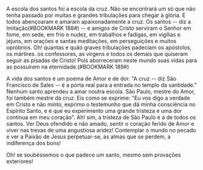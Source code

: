 
A escola dos santos foi a escola da cruz. Não se encontrará um só que não tenha passado por muitas e grandes tribulações para chegar à glória. E todos abençoaram e amaram apaixonadamente a cruz. Os santos -- diz a Imitação(#BOOKMARK 188#) -- e amigos de Cristo serviram o Senhor em fome, em sede, em frio e nudez, em trabalhos e fadigas, em vigílias e jejuns, em orações e santas meditações, em perseguições e muitos opróbrios. Oh! quantas e quão graves tribulações padeciam os apóstolos, os mártires. os confessores, as virgens e todos os demais que quiseram seguir as pisadas de Cristo! Pois aborreceram neste mundo suas vidas para as possuírem na eternidade.(#BOOKMARK 189#)

A vida dos santos é um poema de Amor e de dor. "A cruz -- diz São Francisco de Sales -- é a porta real para a entrada no templo da santidade." Nenhum santo aprendeu a amar noutra escola. São Paulo, mestre do Amor, foi também mestre da cruz. Eis como se exprime: "Eu vos digo a verdade em Cristo e não minto, exprimo o testemunho que dá minha consciência no Espírito Santo, e é que eu experimento uma grande tristeza e uma dor contínua em meu coração". Ah! sim, a tristeza de São Paulo é a de todos os santos. Ver Deus ofendido e não amado, sentir o coração ferido de Amor e viver nas trevas de uma angustiosa aridez! Contemplar o mundo no pecado e ver a Paixão de Jesus perpetuar-se, as almas que se perdem, a indiferença dos bons!

Oh! se soubéssemos o que padece um santo, mesmo sem provações exteriores!

